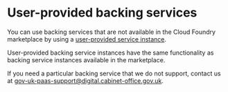 # User-provided backing services

You can use backing services that are not available in the Cloud Foundry marketplace by using a [user-provided service instance](https://docs.cloudfoundry.org/devguide/services/user-provided.html). 

User-provided backing service instances have the same functionality as backing service instances available in the marketplace.

If you need a particular backing service that we do not support, contact us at [gov-uk-paas-support@digital.cabinet-office.gov.uk](mailto:gov-uk-paas-support@digital.cabinet-office.gov.uk).

